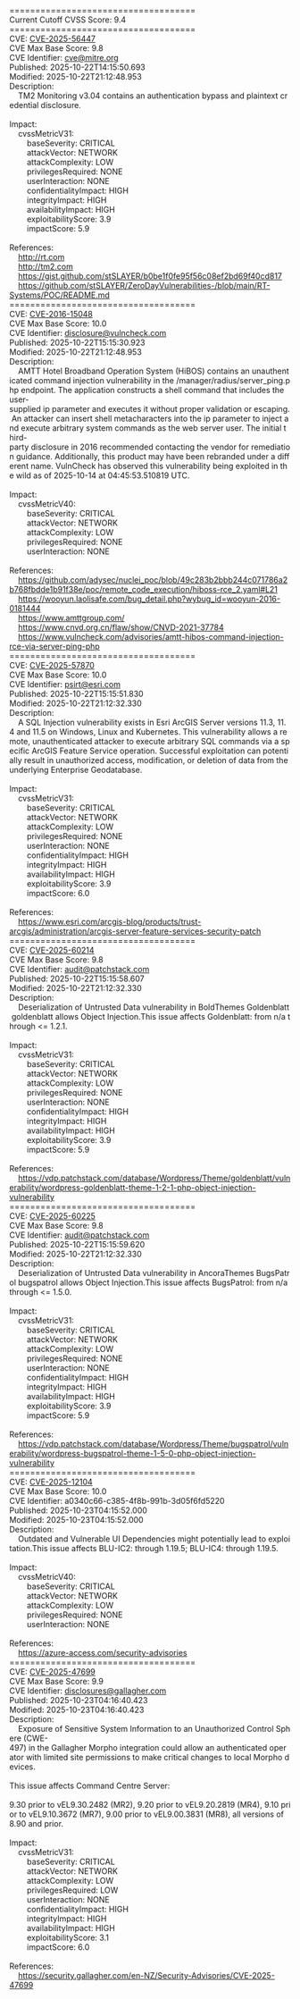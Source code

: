 ====================================<br>Current&nbsp;Cutoff&nbsp;CVSS&nbsp;Score:&nbsp;9.4<br>====================================<br>CVE:&nbsp;<a href="https://nvd.nist.gov/vuln/detail/CVE-2025-56447">CVE-2025-56447</a><br>CVE&nbsp;Max&nbsp;Base&nbsp;Score:&nbsp;9.8<br>CVE&nbsp;Identifier:&nbsp;cve@mitre.org<br>Published:&nbsp;2025-10-22T14:15:50.693<br>Modified:&nbsp;2025-10-22T21:12:48.953<br>Description:&nbsp;<br>&nbsp;&nbsp;&nbsp;&nbsp;TM2&nbsp;Monitoring&nbsp;v3.04&nbsp;contains&nbsp;an&nbsp;authentication&nbsp;bypass&nbsp;and&nbsp;plaintext&nbsp;credential&nbsp;disclosure.<br><br>Impact:<br>&nbsp;&nbsp;&nbsp;&nbsp;cvssMetricV31:<br>&nbsp;&nbsp;&nbsp;&nbsp;&nbsp;&nbsp;&nbsp;&nbsp;baseSeverity:&nbsp;CRITICAL<br>&nbsp;&nbsp;&nbsp;&nbsp;&nbsp;&nbsp;&nbsp;&nbsp;attackVector:&nbsp;NETWORK<br>&nbsp;&nbsp;&nbsp;&nbsp;&nbsp;&nbsp;&nbsp;&nbsp;attackComplexity:&nbsp;LOW<br>&nbsp;&nbsp;&nbsp;&nbsp;&nbsp;&nbsp;&nbsp;&nbsp;privilegesRequired:&nbsp;NONE<br>&nbsp;&nbsp;&nbsp;&nbsp;&nbsp;&nbsp;&nbsp;&nbsp;userInteraction:&nbsp;NONE<br>&nbsp;&nbsp;&nbsp;&nbsp;&nbsp;&nbsp;&nbsp;&nbsp;confidentialityImpact:&nbsp;HIGH<br>&nbsp;&nbsp;&nbsp;&nbsp;&nbsp;&nbsp;&nbsp;&nbsp;integrityImpact:&nbsp;HIGH<br>&nbsp;&nbsp;&nbsp;&nbsp;&nbsp;&nbsp;&nbsp;&nbsp;availabilityImpact:&nbsp;HIGH<br>&nbsp;&nbsp;&nbsp;&nbsp;&nbsp;&nbsp;&nbsp;&nbsp;exploitabilityScore:&nbsp;3.9<br>&nbsp;&nbsp;&nbsp;&nbsp;&nbsp;&nbsp;&nbsp;&nbsp;impactScore:&nbsp;5.9<br><br>References:&nbsp;<br>&nbsp;&nbsp;&nbsp;&nbsp;http://rt.com<br>&nbsp;&nbsp;&nbsp;&nbsp;http://tm2.com<br>&nbsp;&nbsp;&nbsp;&nbsp;https://gist.github.com/stSLAYER/b0be1f0fe95f56c08ef2bd69f40cd817<br>&nbsp;&nbsp;&nbsp;&nbsp;https://github.com/stSLAYER/ZeroDayVulnerabilities-/blob/main/RT-Systems/POC/README.md<br>====================================<br>CVE:&nbsp;<a href="https://nvd.nist.gov/vuln/detail/CVE-2016-15048">CVE-2016-15048</a><br>CVE&nbsp;Max&nbsp;Base&nbsp;Score:&nbsp;10.0<br>CVE&nbsp;Identifier:&nbsp;disclosure@vulncheck.com<br>Published:&nbsp;2025-10-22T15:15:30.923<br>Modified:&nbsp;2025-10-22T21:12:48.953<br>Description:&nbsp;<br>&nbsp;&nbsp;&nbsp;&nbsp;AMTT&nbsp;Hotel&nbsp;Broadband&nbsp;Operation&nbsp;System&nbsp;(HiBOS)&nbsp;contains&nbsp;an&nbsp;unauthenticated&nbsp;command&nbsp;injection&nbsp;vulnerability&nbsp;in&nbsp;the&nbsp;/manager/radius/server_ping.php&nbsp;endpoint.&nbsp;The&nbsp;application&nbsp;constructs&nbsp;a&nbsp;shell&nbsp;command&nbsp;that&nbsp;includes&nbsp;the&nbsp;user-supplied&nbsp;ip&nbsp;parameter&nbsp;and&nbsp;executes&nbsp;it&nbsp;without&nbsp;proper&nbsp;validation&nbsp;or&nbsp;escaping.&nbsp;An&nbsp;attacker&nbsp;can&nbsp;insert&nbsp;shell&nbsp;metacharacters&nbsp;into&nbsp;the&nbsp;ip&nbsp;parameter&nbsp;to&nbsp;inject&nbsp;and&nbsp;execute&nbsp;arbitrary&nbsp;system&nbsp;commands&nbsp;as&nbsp;the&nbsp;web&nbsp;server&nbsp;user.&nbsp;The&nbsp;initial&nbsp;third-party&nbsp;disclosure&nbsp;in&nbsp;2016&nbsp;recommended&nbsp;contacting&nbsp;the&nbsp;vendor&nbsp;for&nbsp;remediation&nbsp;guidance.&nbsp;Additionally,&nbsp;this&nbsp;product&nbsp;may&nbsp;have&nbsp;been&nbsp;rebranded&nbsp;under&nbsp;a&nbsp;different&nbsp;name. VulnCheck&nbsp;has&nbsp;observed&nbsp;this&nbsp;vulnerability&nbsp;being&nbsp;exploited&nbsp;in&nbsp;the&nbsp;wild&nbsp;as&nbsp;of&nbsp;2025-10-14 at&nbsp;04:45:53.510819&nbsp;UTC.<br><br>Impact:<br>&nbsp;&nbsp;&nbsp;&nbsp;cvssMetricV40:<br>&nbsp;&nbsp;&nbsp;&nbsp;&nbsp;&nbsp;&nbsp;&nbsp;baseSeverity:&nbsp;CRITICAL<br>&nbsp;&nbsp;&nbsp;&nbsp;&nbsp;&nbsp;&nbsp;&nbsp;attackVector:&nbsp;NETWORK<br>&nbsp;&nbsp;&nbsp;&nbsp;&nbsp;&nbsp;&nbsp;&nbsp;attackComplexity:&nbsp;LOW<br>&nbsp;&nbsp;&nbsp;&nbsp;&nbsp;&nbsp;&nbsp;&nbsp;privilegesRequired:&nbsp;NONE<br>&nbsp;&nbsp;&nbsp;&nbsp;&nbsp;&nbsp;&nbsp;&nbsp;userInteraction:&nbsp;NONE<br><br>References:&nbsp;<br>&nbsp;&nbsp;&nbsp;&nbsp;https://github.com/adysec/nuclei_poc/blob/49c283b2bbb244c071786a2b768fbdde1b91f38e/poc/remote_code_execution/hiboss-rce_2.yaml#L21<br>&nbsp;&nbsp;&nbsp;&nbsp;https://wooyun.laolisafe.com/bug_detail.php?wybug_id=wooyun-2016-0181444<br>&nbsp;&nbsp;&nbsp;&nbsp;https://www.amttgroup.com/<br>&nbsp;&nbsp;&nbsp;&nbsp;https://www.cnvd.org.cn/flaw/show/CNVD-2021-37784<br>&nbsp;&nbsp;&nbsp;&nbsp;https://www.vulncheck.com/advisories/amtt-hibos-command-injection-rce-via-server-ping-php<br>====================================<br>CVE:&nbsp;<a href="https://nvd.nist.gov/vuln/detail/CVE-2025-57870">CVE-2025-57870</a><br>CVE&nbsp;Max&nbsp;Base&nbsp;Score:&nbsp;10.0<br>CVE&nbsp;Identifier:&nbsp;psirt@esri.com<br>Published:&nbsp;2025-10-22T15:15:51.830<br>Modified:&nbsp;2025-10-22T21:12:32.330<br>Description:&nbsp;<br>&nbsp;&nbsp;&nbsp;&nbsp;A&nbsp;SQL&nbsp;Injection&nbsp;vulnerability&nbsp;exists&nbsp;in&nbsp;Esri&nbsp;ArcGIS&nbsp;Server&nbsp;versions&nbsp;11.3,&nbsp;11.4&nbsp;and&nbsp;11.5&nbsp;on&nbsp;Windows,&nbsp;Linux&nbsp;and&nbsp;Kubernetes.&nbsp;This&nbsp;vulnerability&nbsp;allows&nbsp;a&nbsp;remote,&nbsp;unauthenticated&nbsp;attacker&nbsp;to&nbsp;execute&nbsp;arbitrary&nbsp;SQL&nbsp;commands&nbsp;via&nbsp;a&nbsp;specific&nbsp;ArcGIS&nbsp;Feature&nbsp;Service&nbsp;operation.&nbsp;Successful&nbsp;exploitation&nbsp;can&nbsp;potentially&nbsp;result&nbsp;in&nbsp;unauthorized&nbsp;access,&nbsp;modification,&nbsp;or&nbsp;deletion&nbsp;of&nbsp;data&nbsp;from&nbsp;the&nbsp;underlying&nbsp;Enterprise&nbsp;Geodatabase.<br><br>Impact:<br>&nbsp;&nbsp;&nbsp;&nbsp;cvssMetricV31:<br>&nbsp;&nbsp;&nbsp;&nbsp;&nbsp;&nbsp;&nbsp;&nbsp;baseSeverity:&nbsp;CRITICAL<br>&nbsp;&nbsp;&nbsp;&nbsp;&nbsp;&nbsp;&nbsp;&nbsp;attackVector:&nbsp;NETWORK<br>&nbsp;&nbsp;&nbsp;&nbsp;&nbsp;&nbsp;&nbsp;&nbsp;attackComplexity:&nbsp;LOW<br>&nbsp;&nbsp;&nbsp;&nbsp;&nbsp;&nbsp;&nbsp;&nbsp;privilegesRequired:&nbsp;NONE<br>&nbsp;&nbsp;&nbsp;&nbsp;&nbsp;&nbsp;&nbsp;&nbsp;userInteraction:&nbsp;NONE<br>&nbsp;&nbsp;&nbsp;&nbsp;&nbsp;&nbsp;&nbsp;&nbsp;confidentialityImpact:&nbsp;HIGH<br>&nbsp;&nbsp;&nbsp;&nbsp;&nbsp;&nbsp;&nbsp;&nbsp;integrityImpact:&nbsp;HIGH<br>&nbsp;&nbsp;&nbsp;&nbsp;&nbsp;&nbsp;&nbsp;&nbsp;availabilityImpact:&nbsp;HIGH<br>&nbsp;&nbsp;&nbsp;&nbsp;&nbsp;&nbsp;&nbsp;&nbsp;exploitabilityScore:&nbsp;3.9<br>&nbsp;&nbsp;&nbsp;&nbsp;&nbsp;&nbsp;&nbsp;&nbsp;impactScore:&nbsp;6.0<br><br>References:&nbsp;<br>&nbsp;&nbsp;&nbsp;&nbsp;https://www.esri.com/arcgis-blog/products/trust-arcgis/administration/arcgis-server-feature-services-security-patch<br>====================================<br>CVE:&nbsp;<a href="https://nvd.nist.gov/vuln/detail/CVE-2025-60214">CVE-2025-60214</a><br>CVE&nbsp;Max&nbsp;Base&nbsp;Score:&nbsp;9.8<br>CVE&nbsp;Identifier:&nbsp;audit@patchstack.com<br>Published:&nbsp;2025-10-22T15:15:58.607<br>Modified:&nbsp;2025-10-22T21:12:32.330<br>Description:&nbsp;<br>&nbsp;&nbsp;&nbsp;&nbsp;Deserialization&nbsp;of&nbsp;Untrusted&nbsp;Data&nbsp;vulnerability&nbsp;in&nbsp;BoldThemes&nbsp;Goldenblatt&nbsp;goldenblatt&nbsp;allows&nbsp;Object&nbsp;Injection.This&nbsp;issue&nbsp;affects&nbsp;Goldenblatt:&nbsp;from&nbsp;n/a&nbsp;through&nbsp;&lt;=&nbsp;1.2.1.<br><br>Impact:<br>&nbsp;&nbsp;&nbsp;&nbsp;cvssMetricV31:<br>&nbsp;&nbsp;&nbsp;&nbsp;&nbsp;&nbsp;&nbsp;&nbsp;baseSeverity:&nbsp;CRITICAL<br>&nbsp;&nbsp;&nbsp;&nbsp;&nbsp;&nbsp;&nbsp;&nbsp;attackVector:&nbsp;NETWORK<br>&nbsp;&nbsp;&nbsp;&nbsp;&nbsp;&nbsp;&nbsp;&nbsp;attackComplexity:&nbsp;LOW<br>&nbsp;&nbsp;&nbsp;&nbsp;&nbsp;&nbsp;&nbsp;&nbsp;privilegesRequired:&nbsp;NONE<br>&nbsp;&nbsp;&nbsp;&nbsp;&nbsp;&nbsp;&nbsp;&nbsp;userInteraction:&nbsp;NONE<br>&nbsp;&nbsp;&nbsp;&nbsp;&nbsp;&nbsp;&nbsp;&nbsp;confidentialityImpact:&nbsp;HIGH<br>&nbsp;&nbsp;&nbsp;&nbsp;&nbsp;&nbsp;&nbsp;&nbsp;integrityImpact:&nbsp;HIGH<br>&nbsp;&nbsp;&nbsp;&nbsp;&nbsp;&nbsp;&nbsp;&nbsp;availabilityImpact:&nbsp;HIGH<br>&nbsp;&nbsp;&nbsp;&nbsp;&nbsp;&nbsp;&nbsp;&nbsp;exploitabilityScore:&nbsp;3.9<br>&nbsp;&nbsp;&nbsp;&nbsp;&nbsp;&nbsp;&nbsp;&nbsp;impactScore:&nbsp;5.9<br><br>References:&nbsp;<br>&nbsp;&nbsp;&nbsp;&nbsp;https://vdp.patchstack.com/database/Wordpress/Theme/goldenblatt/vulnerability/wordpress-goldenblatt-theme-1-2-1-php-object-injection-vulnerability<br>====================================<br>CVE:&nbsp;<a href="https://nvd.nist.gov/vuln/detail/CVE-2025-60225">CVE-2025-60225</a><br>CVE&nbsp;Max&nbsp;Base&nbsp;Score:&nbsp;9.8<br>CVE&nbsp;Identifier:&nbsp;audit@patchstack.com<br>Published:&nbsp;2025-10-22T15:15:59.620<br>Modified:&nbsp;2025-10-22T21:12:32.330<br>Description:&nbsp;<br>&nbsp;&nbsp;&nbsp;&nbsp;Deserialization&nbsp;of&nbsp;Untrusted&nbsp;Data&nbsp;vulnerability&nbsp;in&nbsp;AncoraThemes&nbsp;BugsPatrol&nbsp;bugspatrol&nbsp;allows&nbsp;Object&nbsp;Injection.This&nbsp;issue&nbsp;affects&nbsp;BugsPatrol:&nbsp;from&nbsp;n/a&nbsp;through&nbsp;&lt;=&nbsp;1.5.0.<br><br>Impact:<br>&nbsp;&nbsp;&nbsp;&nbsp;cvssMetricV31:<br>&nbsp;&nbsp;&nbsp;&nbsp;&nbsp;&nbsp;&nbsp;&nbsp;baseSeverity:&nbsp;CRITICAL<br>&nbsp;&nbsp;&nbsp;&nbsp;&nbsp;&nbsp;&nbsp;&nbsp;attackVector:&nbsp;NETWORK<br>&nbsp;&nbsp;&nbsp;&nbsp;&nbsp;&nbsp;&nbsp;&nbsp;attackComplexity:&nbsp;LOW<br>&nbsp;&nbsp;&nbsp;&nbsp;&nbsp;&nbsp;&nbsp;&nbsp;privilegesRequired:&nbsp;NONE<br>&nbsp;&nbsp;&nbsp;&nbsp;&nbsp;&nbsp;&nbsp;&nbsp;userInteraction:&nbsp;NONE<br>&nbsp;&nbsp;&nbsp;&nbsp;&nbsp;&nbsp;&nbsp;&nbsp;confidentialityImpact:&nbsp;HIGH<br>&nbsp;&nbsp;&nbsp;&nbsp;&nbsp;&nbsp;&nbsp;&nbsp;integrityImpact:&nbsp;HIGH<br>&nbsp;&nbsp;&nbsp;&nbsp;&nbsp;&nbsp;&nbsp;&nbsp;availabilityImpact:&nbsp;HIGH<br>&nbsp;&nbsp;&nbsp;&nbsp;&nbsp;&nbsp;&nbsp;&nbsp;exploitabilityScore:&nbsp;3.9<br>&nbsp;&nbsp;&nbsp;&nbsp;&nbsp;&nbsp;&nbsp;&nbsp;impactScore:&nbsp;5.9<br><br>References:&nbsp;<br>&nbsp;&nbsp;&nbsp;&nbsp;https://vdp.patchstack.com/database/Wordpress/Theme/bugspatrol/vulnerability/wordpress-bugspatrol-theme-1-5-0-php-object-injection-vulnerability<br>====================================<br>CVE:&nbsp;<a href="https://nvd.nist.gov/vuln/detail/CVE-2025-12104">CVE-2025-12104</a><br>CVE&nbsp;Max&nbsp;Base&nbsp;Score:&nbsp;10.0<br>CVE&nbsp;Identifier:&nbsp;a0340c66-c385-4f8b-991b-3d05f6fd5220<br>Published:&nbsp;2025-10-23T04:15:52.000<br>Modified:&nbsp;2025-10-23T04:15:52.000<br>Description:&nbsp;<br>&nbsp;&nbsp;&nbsp;&nbsp;Outdated&nbsp;and&nbsp;Vulnerable&nbsp;UI&nbsp;Dependencies&nbsp;might&nbsp;potentially&nbsp;lead&nbsp;to&nbsp;exploitation.This&nbsp;issue&nbsp;affects&nbsp;BLU-IC2:&nbsp;through&nbsp;1.19.5;&nbsp;BLU-IC4:&nbsp;through&nbsp;1.19.5.<br><br>Impact:<br>&nbsp;&nbsp;&nbsp;&nbsp;cvssMetricV40:<br>&nbsp;&nbsp;&nbsp;&nbsp;&nbsp;&nbsp;&nbsp;&nbsp;baseSeverity:&nbsp;CRITICAL<br>&nbsp;&nbsp;&nbsp;&nbsp;&nbsp;&nbsp;&nbsp;&nbsp;attackVector:&nbsp;NETWORK<br>&nbsp;&nbsp;&nbsp;&nbsp;&nbsp;&nbsp;&nbsp;&nbsp;attackComplexity:&nbsp;LOW<br>&nbsp;&nbsp;&nbsp;&nbsp;&nbsp;&nbsp;&nbsp;&nbsp;privilegesRequired:&nbsp;NONE<br>&nbsp;&nbsp;&nbsp;&nbsp;&nbsp;&nbsp;&nbsp;&nbsp;userInteraction:&nbsp;NONE<br><br>References:&nbsp;<br>&nbsp;&nbsp;&nbsp;&nbsp;https://azure-access.com/security-advisories<br>====================================<br>CVE:&nbsp;<a href="https://nvd.nist.gov/vuln/detail/CVE-2025-47699">CVE-2025-47699</a><br>CVE&nbsp;Max&nbsp;Base&nbsp;Score:&nbsp;9.9<br>CVE&nbsp;Identifier:&nbsp;disclosures@gallagher.com<br>Published:&nbsp;2025-10-23T04:16:40.423<br>Modified:&nbsp;2025-10-23T04:16:40.423<br>Description:&nbsp;<br>&nbsp;&nbsp;&nbsp;&nbsp;Exposure&nbsp;of&nbsp;Sensitive&nbsp;System&nbsp;Information&nbsp;to&nbsp;an&nbsp;Unauthorized&nbsp;Control&nbsp;Sphere&nbsp;(CWE-497)&nbsp;in&nbsp;the&nbsp;Gallagher&nbsp;Morpho&nbsp;integration&nbsp;could&nbsp;allow&nbsp;an&nbsp;authenticated&nbsp;operator&nbsp;with&nbsp;limited&nbsp;site&nbsp;permissions&nbsp;to&nbsp;make&nbsp;critical&nbsp;changes&nbsp;to&nbsp;local&nbsp;Morpho&nbsp;devices.&nbsp;<br><br>This&nbsp;issue&nbsp;affects&nbsp;Command&nbsp;Centre&nbsp;Server:<br><br>9.30&nbsp;prior&nbsp;to&nbsp;vEL9.30.2482&nbsp;(MR2),&nbsp;9.20&nbsp;prior&nbsp;to&nbsp;vEL9.20.2819&nbsp;(MR4),&nbsp;9.10&nbsp;prior&nbsp;to&nbsp;vEL9.10.3672&nbsp;(MR7),&nbsp;9.00&nbsp;prior&nbsp;to&nbsp;vEL9.00.3831&nbsp;(MR8),&nbsp;all&nbsp;versions&nbsp;of&nbsp;8.90&nbsp;and&nbsp;prior.<br><br>Impact:<br>&nbsp;&nbsp;&nbsp;&nbsp;cvssMetricV31:<br>&nbsp;&nbsp;&nbsp;&nbsp;&nbsp;&nbsp;&nbsp;&nbsp;baseSeverity:&nbsp;CRITICAL<br>&nbsp;&nbsp;&nbsp;&nbsp;&nbsp;&nbsp;&nbsp;&nbsp;attackVector:&nbsp;NETWORK<br>&nbsp;&nbsp;&nbsp;&nbsp;&nbsp;&nbsp;&nbsp;&nbsp;attackComplexity:&nbsp;LOW<br>&nbsp;&nbsp;&nbsp;&nbsp;&nbsp;&nbsp;&nbsp;&nbsp;privilegesRequired:&nbsp;LOW<br>&nbsp;&nbsp;&nbsp;&nbsp;&nbsp;&nbsp;&nbsp;&nbsp;userInteraction:&nbsp;NONE<br>&nbsp;&nbsp;&nbsp;&nbsp;&nbsp;&nbsp;&nbsp;&nbsp;confidentialityImpact:&nbsp;HIGH<br>&nbsp;&nbsp;&nbsp;&nbsp;&nbsp;&nbsp;&nbsp;&nbsp;integrityImpact:&nbsp;HIGH<br>&nbsp;&nbsp;&nbsp;&nbsp;&nbsp;&nbsp;&nbsp;&nbsp;availabilityImpact:&nbsp;HIGH<br>&nbsp;&nbsp;&nbsp;&nbsp;&nbsp;&nbsp;&nbsp;&nbsp;exploitabilityScore:&nbsp;3.1<br>&nbsp;&nbsp;&nbsp;&nbsp;&nbsp;&nbsp;&nbsp;&nbsp;impactScore:&nbsp;6.0<br><br>References:&nbsp;<br>&nbsp;&nbsp;&nbsp;&nbsp;https://security.gallagher.com/en-NZ/Security-Advisories/CVE-2025-47699